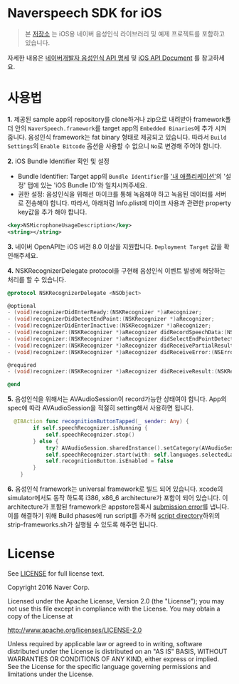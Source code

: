 # **Naverspeech SDK for iOS**

> 본 [저장소](https://github.com/naver/naverspeech-sdk-ios) 는 iOS용 네이버 음성인식 라이브러리 및 예제 프로젝트를 포함하고 있습니다.

자세한 내용은 [네이버개발자 음성인식 API 명세](https://developers.naver.com/docs/labs/vrecog) 및 [iOS API Document](http://naver.github.io/naverspeech-sdk-ios/) 를 참고하세요.

사용법
==
**1.** 제공된 sample app의 repository를 clone하거나 zip으로 내려받아 framework폴더 안의 `NaverSpeech.framework`를 target app의 `Embedded Binaries`에 추가 시켜줍니다. 음성인식 framework는 fat binary 형태로 제공되고 있습니다. 따라서 `Build Settings`의 `Enable Bitcode` 옵션을 사용할 수 없으니 `No`로 변경해 주어야 합니다. 

**2.** iOS Bundle Identifier 확인 및 설정
* Bundle Identifier: Target app의 `Bundle Identifier`를  ['내 애플리케이션'](https://developers.naver.com/appinfo)의 '설정' 탭에 있는 'iOS Bundle ID'와 일치시켜주세요.
* 권한 설정: 음성인식을 위해선 마이크를 통해 녹음해야 하고 녹음된 데이터를 서버로 전송해야 합니다. 따라서, 아래처럼 Info.plist에 마이크 사용과 관련한 property key값을 추가 해야 합니다.

```xml
<key>NSMicrophoneUsageDescription</key>
<string></string>
```
**3.** 네이버 OpenAPI는  iOS 버전 8.0 이상을 지원합니다. `Deployment Target` 값을 확인해주세요.

**4.** NSKRecognizerDelegate protocol을 구현해 음성인식 이벤트 발생에 해당하는 처리를 할 수 있습니다. 

```objective-c
@protocol NSKRecognizerDelegate <NSObject>

@optional
- (void)recognizerDidEnterReady:(NSKRecognizer *)aRecognizer;
- (void)recognizerDidDetectEndPoint:(NSKRecognizer *)aRecognizer;
- (void)recognizerDidEnterInactive:(NSKRecognizer *)aRecognizer;
- (void)recognizer:(NSKRecognizer *)aRecognizer didRecordSpeechData:(NSData *)aSpeechData;
- (void)recognizer:(NSKRecognizer *)aRecognizer didSelectEndPointDetectType:(NSNumber *)aEPDType;
- (void)recognizer:(NSKRecognizer *)aRecognizer didReceivePartialResult:(NSString *)aResult;
- (void)recognizer:(NSKRecognizer *)aRecognizer didReceiveError:(NSError *)aError;

@required
- (void)recognizer:(NSKRecognizer *)aRecognizer didReceiveResult:(NSKRecognizedResult *)aResult;

@end

```

**5.** 음성인식을 위해서는 AVAudioSession이 record가능한 상태여야 합니다. App의 spec에 따라 AVAudioSession을 적절히 setting해서 사용하면 됩니다.
```swift
  @IBAction func recognitionButtonTapped(_ sender: Any) {
        if self.speechRecognizer.isRunning {
            self.speechRecognizer.stop()
        } else {
            try? AVAudioSession.sharedInstance().setCategory(AVAudioSessionCategoryRecord)
            self.speechRecognizer.start(with: self.languages.selectedLanguage)
            self.recognitionButton.isEnabled = false
        }
    }
```

**6.** 음성인식 framework는 universal framework로 빌드 되어 있습니다. xcode의 simulator에서도 동작 하도록 i386, x86_6 architecture가 포함이 되어 있습니다. 이 architecture가 포함된 framework은 appstore등록시 [submission error](http://www.openradar.me/radar?id=6409498411401216)를 냅니다. 이를 해결하기 위해 Build phases에 run script를 추가해 [script directory](https://github.com/naver/naverspeech-sdk-ios/tree/master/script)하위의 strip-frameworks.sh가 실행될 수 있도록 해주면 됩니다. 

License
==

See [LICENSE](https://github.com/naver/naverspeech-sdk-ios/blob/master/LICENSE) for full license text.

Copyright 2016 Naver Corp.

Licensed under the Apache License, Version 2.0 (the "License");
you may not use this file except in compliance with the License.
You may obtain a copy of the License at

http://www.apache.org/licenses/LICENSE-2.0

Unless required by applicable law or agreed to in writing, software
distributed under the License is distributed on an "AS IS" BASIS,
WITHOUT WARRANTIES OR CONDITIONS OF ANY KIND, either express or implied.
See the License for the specific language governing permissions and
limitations under the License.

